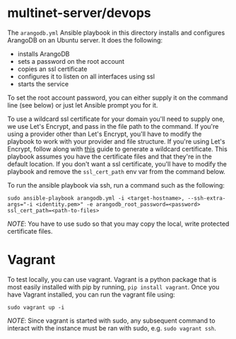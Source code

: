 # multinet-server/devops

The `arangodb.yml` Ansible playbook in this directory installs and configures
ArangoDB on an Ubuntu server. It does the following:
- installs ArangoDB
- sets a password on the root account
- copies an ssl certificate
- configures it to listen on all interfaces using ssl
- starts the service

To set the root account password, you can either supply it on the command line
(see below) or just let Ansible prompt you for it.

To use a wildcard ssl certificate for your domain you'll need to supply one, we use Let's Encrypt, and pass in the file path to the command.
If you're using a provider other than Let's Encrypt, you'll have to modify the playbook to work with your provider and file structure. 
If you're using Let's Encrypt, follow along with [this](https://medium.com/@saurabh6790/generate-wildcard-ssl-certificate-using-lets-encrypt-certbot-273e432794d7) 
guide to generate a wildcard certificate. This playbook assumes you have the certificate files and that they're in the default location.
If you don't want a ssl certificate, you'll have to modify the playbook and remove the `ssl_cert_path` env var from the command below.

To run the ansible playbook via ssh, run a command such as the following:

```
sudo ansible-playbook arangodb.yml -i <target-hostname>, --ssh-extra-args="-i <identity.pem>" -e arangodb_root_password=<password> ssl_cert_path=<path-to-files>
```

*NOTE*: You have to use sudo so that you may copy the local, write protected certificate files.

# Vagrant

To test locally, you can use vagrant. Vagrant is a python package that is most easily installed with pip by running, 
`pip install vagrant`. Once you have Vagrant installed, you can run the vagrant file using:

```
sudo vagrant up -i
```

*NOTE*: Since vagrant is started with sudo, any subsequent command to interact with the instance must be ran with sudo,
e.g. `sudo vagrant ssh`.
